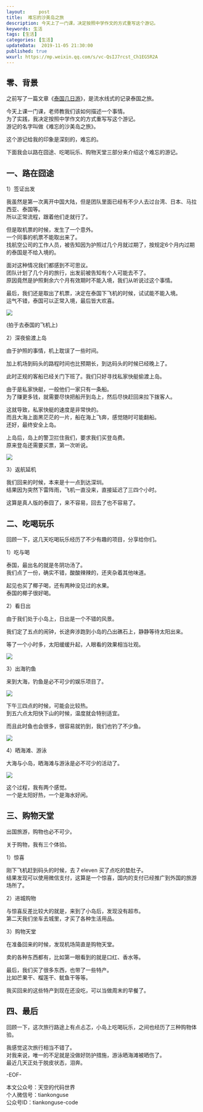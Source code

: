 ```yaml
---   
layout:     post  
title:  难忘的沙美岛之旅  
description: 今天上了一门课，决定按照中学作文的方式重写这个游记。  
keywords: 生活  
tags: [生活]    
categories: [生活]  
updateData:  2019-11-05 21:30:00  
published: true  
wxurl: https://mp.weixin.qq.com/s/vc-QsIJ7rcst_Ch1EG5R2A  
---  
```



## 零、背景  


之前写了一篇文章《[泰国几日游](https://mp.weixin.qq.com/s/LzmXiNAvucSA-iOPL_sf2A)》，是流水线式的记录泰国之旅。  


今天上课一门课，老师教我们该如何描述一个事情。  
为了实践，我决定按照中学作文的方式重写写这个游记。  
游记的名字叫做《难忘的沙美岛之旅》。  


这个游记给我的印象是深刻的，难忘的。  


下面我会以路在囧途、吃喝玩乐、购物天堂三部分来介绍这个难忘的游记。  


## 一、路在囧途  


1）签证出发  


我虽然是第一次离开中国大陆，但是团队里面已经有不少人去过台湾、日本、马拉西亚、泰国等。  
所以正常流程，跟着他们走就行了。  


但是取机票的时候，发生了一个意外。  
一个同事的机票不能取出来了。  
找航空公司的工作人员，被告知因为护照过几个月就过期了，按规定6个月内过期的泰国是不给入境的。  


面对这种情况我们都感到不可思议。  
团队计划了几个月的旅行，出发前被告知有个人可能去不了。  
原因竟然是护照剩余六个月有效期时不能入境，我们从听说过这个事情。  


最后，我们还是取出了机票，决定在泰国下飞机的时候，试试能不能入境。  
运气不错，泰国可以正常入境，最后皆大欢喜。  


![](https://res2019.tiankonguse.com/images/2019/10/28/002.jpg)  


(拍于去泰国的飞机上)  


2）深夜偷渡上岛  


由于护照的事情，机上耽误了一些时间。  


加上机场到码头的路程时间也比预期长，到达码头的时候已经晚上了。  


此时正规的客船已经关门下班了。我们只好寻找私家快艇偷渡上岛。  


由于是私家快艇，一般他们一家只有一条船。  
为了赚更多钱，就需要尽快把船开到岛上，然后尽快赶回来拉下拨客人。  


这就导致，私家快艇的速度是非常快的。  
而且大海上面黑茫茫的一片，船在海上飞奔，感觉随时可能翻船。  
还好，最终安全上岛。  


上岛后，岛上的警卫拦住我们，要求我们买登岛费。  
原来登岛还需要买票，第一次听说。  


![](https://res2019.tiankonguse.com/images/2019/10/28/006.png)  


3）返航延机  


我们回来的时候，本来是十一点到达深圳。  
结果因为突然下雷阵雨，飞机一直没来，直接延迟了三四个小时。  


这算是真人版的泰囧了，来不容易，回去了也不容易了。  


## 二、吃喝玩乐  


回顾一下，这几天吃喝玩乐经历了不少有趣的项目，分享给你们。  


1）吃与喝  


泰国，最出名的就是冬阴功汤了。  
我们点了一份，确实不错，酸酸辣辣的，还夹杂着其他味道。  


起见也买了椰子喝，还有两种没见过的水果。  
泰国的椰子很好喝。  


2）看日出  


由于我们处于小岛上，日出是一个不错的风景。  


我们定了五点的闹钟，长途奔涉跑到小岛的凸出礁石上，静静等待太阳出来。  


等了一个小时多，太阳缓缓升起，人眼看的效果相当壮观。  


![](https://res2019.tiankonguse.com/images/2019/10/28/008.jpg)  


3）出海钓鱼  


来到大海，钓鱼是必不可少的娱乐项目了。  


![](https://res2019.tiankonguse.com/images/2019/10/28/013.jpg)  


下午三四点的时候，可能会比较热。  
到五六点太阳快下山的时候，温度就会特别适宜。  


而且此时鱼也会很多，很容易就钓到，我们也钓了不少鱼。  


![](https://res2019.tiankonguse.com/images/2019/10/28/015.jpg)  


4）晒海滩、游泳  


大海与小岛，晒海滩与游泳是必不可少的活动了。  


![](https://res2019.tiankonguse.com/images/2019/10/28/007.jpg)  


这个过程，我有两个感觉。  
一个是太阳好热，一个是海水好闲。  


## 三、购物天堂  


出国旅游，购物也必不可少。  


关于购物，我有三个体验。  


1）惊喜  


刚下飞机赶到码头的时候，去 7 eleven 买了点吃的垫肚子。  
结果发现可以使用微信支付，这算是一个惊喜，国内的支付已经推广到外国的旅游场所了。  


2）进城购物  


与惊喜反差比较大的就是，来到了小岛后，发现没有超市。  
第二天我们坐车去城里，才买了各种生活用品。  


3）购物天堂  


在准备回来的时候，发现机场简直是购物天堂。  


卖的各种东西都有，比如第一眼看到的就是口红、香水等。  


最后，我们买了很多东西，也带了一些特产。  
比如芒果干、榴莲干、鱿鱼干等等。  


我买回来的这些特产到现在还没吃，可以当做周末的早餐了。  



## 四、最后  


回顾一下，这次旅行路途上有点忐忑，小岛上吃喝玩乐，之间也经历了三种购物体验。  


我感觉这次旅行相当不错了。  
对我来说，唯一的不足就是没做好防护措施，游泳晒海滩被晒伤了。  
最近几天正处于脱皮状态，泪奔。   



-EOF-  


本文公众号：天空的代码世界  
个人微信号：tiankonguse  
公众号ID：tiankonguse-code  
  

